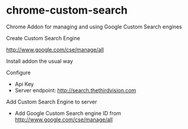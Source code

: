 chrome-custom-search
====================

Chrome Addon for managing and using Google Custom Search engines

Create Custom Search Engine

http://www.google.com/cse/manage/all

Install addon the usual way

Configure

- Api Key
- Server endpoint: http://search.thethirdvision.com

Add Custom Search Engine to server

- Add Google Custom Search engine ID from http://www.google.com/cse/manage/all
